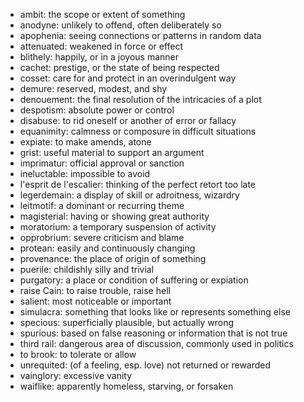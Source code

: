 * ambit: the scope or extent of something
* anodyne: unlikely to offend, often deliberately so
* apophenia: seeing connections or patterns in random data
* attenuated: weakened in force or effect
* blithely: happily, or in a joyous manner
* cachet: prestige, or the state of being respected
* cosset: care for and protect in an overindulgent way
* demure: reserved, modest, and shy
* denouement: the final resolution of the intricacies of a plot
* despotism: absolute power or control
* disabuse: to rid oneself or another of error or fallacy
* equanimity: calmness or composure in difficult situations
* expiate: to make amends, atone
* grist: useful material to support an argument
* imprimatur: official approval or sanction
* ineluctable: impossible to avoid
* l'esprit de l'escalier: thinking of the perfect retort too late
* legerdemain: a display of skill or adroitness, wizardry
* leitmotif: a dominant or recurring theme
* magisterial: having or showing great authority
* moratorium: a temporary suspension of activity
* opprobrium: severe criticism and blame
* protean: easily and continuously changing
* provenance: the place of origin of something
* puerile: childishly silly and trivial
* purgatory: a place or condition of suffering or expiation
* raise Cain: to raise trouble, raise hell
* salient: most noticeable or important
* simulacra: something that looks like or represents something else
* specious: superficially plausible, but actually wrong
* spurious: based on false reasoning or information that is not true
* third rail: dangerous area of discussion, commonly used in politics
* to brook: to tolerate or allow
* unrequited: (of a feeling, esp. love) not returned or rewarded
* vainglory: excessive vanity
* waiflike: apparently homeless, starving, or forsaken
